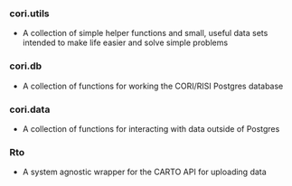 ### cori.utils

- A collection of simple helper functions and small, useful data sets intended to make life easier and solve simple problems

### cori.db

- A collection of functions for working the CORI/RISI Postgres database

### cori.data

- A collection of functions for interacting with data outside of Postgres

### Rto

- A system agnostic wrapper for the CARTO API for uploading data